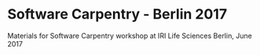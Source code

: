 # Software Carpentry - Berlin 2017
Materials for Software Carpentry workshop at IRI Life Sciences Berlin, June 2017
